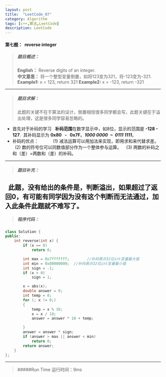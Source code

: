 ```yaml
---
layout: post
title:  "LeetCode_07"
category: Algorithm
tags: [c++,算法,LeetCode]
description: LeetCode
---  
```


#### 第七题：  reverse integer
>##### 题目概述：
>**English：** Reverse digits of an integer.   
**中文意思：** 将一个整型变量倒置，如将123变为321，将-123变为-321.
 **Example1:** x = 123, return 321 
 **Example2:** x = -123, return -321

------
>##### 题目求解：
>此题的关键不在于算法的设计，倒置相信很多同学都会写，此题关键在于溢出处理，这是很多同学容易忽略的。
* 首先对于补码的学习
  **补码范围**在数字显示中，如8位，显示的范围是 **-128 - 127**.  其补码显示为 **0x80   -   0x7F**。***1000 0000  ~  0111 1111***。
* 补码的优点：         
   (1) 减法运算可以用加法来实现，即用求和来代替求差。
   (2) 数的符号位可以同数值部分作为一个整体参与运算。
   (3) 两数的补码之和（差）=两数和（差）的补码。

---
>##### 题目补充：
  此题，没有给出的条件是，判断溢出，如果超过了返回0，有可能有同学因为没有这个判断而无法通过，加入此条件此题就不难写了。
         
----

>##### 程序代码：

~~~ c++
class Solution {
public:
    int reverse(int x) {
        if (x == 0) 
			return 0;

		int max = 0x7fffffff;        //补码表示32位int变量最大值
		int min = 0x80000000;  //补码表示32位int变量最小值
		int sign = -1;
		if (x > 0)
			sign = 1;

		x = abs(x);
		double answer = 0;
		int temp = 0;
		for (; x != 0;)
		{
			temp = x % 10;
			x = x / 10;
			answer = answer * 10 + temp;

		}
		answer = answer * sign;
		if (answer > max || answer < min)
			return 0;
		return answer;
    }
};
~~~

----
>#####Run Time
运行时间：9ms



